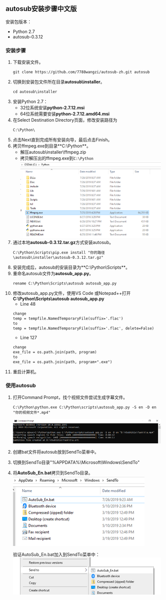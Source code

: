 ## autosub安装步骤中文版

安装包版本：
- Python 2.7
- autosub-0.3.12

### 安装步骤
1. 下载安装文件。
    ```
    git clone https://github.com/7788wangzi/autosub-zh.git autosub
    ```
1. 切换到安装包文件所在目录**autosub\installer**。
    ```
    cd autosub\installer
    ```
1. 安装Python 2.7：
    - 32位系统安装**python-2.7.12.msi**
    - 64位系统需要安装**python-2.7.12.amd64.msi**
1. 在Select Destination Directory页面，修改安装路径为
    ```
    C:\Python\
    ```
1. 点击Next直到完成所有安装向导，最后点击Finish。
1. 拷贝ffmpeg.exe到目录**C:\Python\**。
    - 解压autosub\installer\ffmpeg.zip
    - 拷贝解压出的ffmpeg.exe到`C:\Python`  
    ![拷贝解压出的ffmpeg.exe](media/Python-path.PNG)  
1. 通过本地**autosub-0.3.12.tar.gz**方式安装autosub。
    ```
    C:\Python\Scripts\pip.exe install "你的路径\autosub\installer\autosub-0.3.12.tar.gz"
    ```
1. 安装完成后，autosub的安装目录为**C:\Python\Scripts\**。
1. 重命名autosub文件为**autosub_app.py**。
    ```
    rename C:\Python\Scripts\autosub autosub_app.py
    ```
1. 修改autosub_app.py文件，使用VS Code 或Notepad++打开**C:\Python\Scripts\autosub autosub_app.py**
   - Line 48
   ```
   change
   temp = tempfile.NamedTemporaryFile(suffix='.flac')
   to
   temp = tempfile.NamedTemporaryFile(suffix='.flac', delete=False)
   ```
   - Line 127
   ```
   change
   exe_file = os.path.join(path, program)
   to
   exe_file = os.path.join(path, program+".exe")
   ```
1. 重启计算机。

### 使用autosub
1. 打开Command Prompt，找个视频文件尝试生成字幕文件。
    ```
    C:\Python\python.exe C:\Python\scripts\autosub_app.py -S en -D en "你的视频文件*.mp4"
    ```  
    ![autosub自动生成字幕](media/autosub-run.PNG)
1. 创建bat文件将autosub放到SendTo菜单中。
1. 切换到SendTo目录"%APPDATA%\Microsoft\Windows\SendTo"
1. 将**AutoSub_En.bat**拷贝到SendTo目录。  
    ![SendTo](media/SendTo.PNG)
    
    验证AutoSub_En.bat加入到SendTo菜单中：
    ![使用示例](media/SendToMenu.png)  
 
